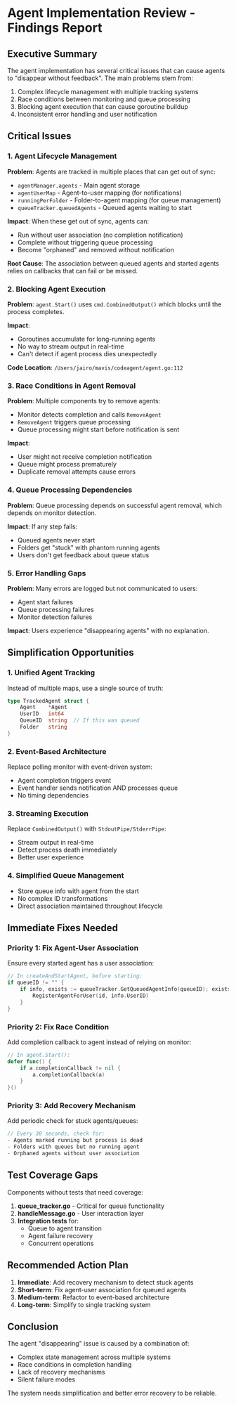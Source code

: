 # Agent Implementation Review - Findings Report

## Executive Summary

The agent implementation has several critical issues that can cause agents to "disappear without feedback". The main problems stem from:
1. Complex lifecycle management with multiple tracking systems
2. Race conditions between monitoring and queue processing
3. Blocking agent execution that can cause goroutine buildup
4. Inconsistent error handling and user notification

## Critical Issues

### 1. Agent Lifecycle Management

**Problem**: Agents are tracked in multiple places that can get out of sync:
- `agentManager.agents` - Main agent storage
- `agentUserMap` - Agent-to-user mapping (for notifications)
- `runningPerFolder` - Folder-to-agent mapping (for queue management)
- `queueTracker.queuedAgents` - Queued agents waiting to start

**Impact**: When these get out of sync, agents can:
- Run without user association (no completion notification)
- Complete without triggering queue processing
- Become "orphaned" and removed without notification

**Root Cause**: The association between queued agents and started agents relies on callbacks that can fail or be missed.

### 2. Blocking Agent Execution

**Problem**: `agent.Start()` uses `cmd.CombinedOutput()` which blocks until the process completes.

**Impact**: 
- Goroutines accumulate for long-running agents
- No way to stream output in real-time
- Can't detect if agent process dies unexpectedly

**Code Location**: `/Users/jairo/mavis/codeagent/agent.go:112`

### 3. Race Conditions in Agent Removal

**Problem**: Multiple components try to remove agents:
- Monitor detects completion and calls `RemoveAgent`
- `RemoveAgent` triggers queue processing
- Queue processing might start before notification is sent

**Impact**: 
- User might not receive completion notification
- Queue might process prematurely
- Duplicate removal attempts cause errors

### 4. Queue Processing Dependencies

**Problem**: Queue processing depends on successful agent removal, which depends on monitor detection.

**Impact**: If any step fails:
- Queued agents never start
- Folders get "stuck" with phantom running agents
- Users don't get feedback about queue status

### 5. Error Handling Gaps

**Problem**: Many errors are logged but not communicated to users:
- Agent start failures
- Queue processing failures  
- Monitor detection failures

**Impact**: Users experience "disappearing agents" with no explanation.

## Simplification Opportunities

### 1. Unified Agent Tracking
Instead of multiple maps, use a single source of truth:
```go
type TrackedAgent struct {
    Agent    *Agent
    UserID   int64
    QueueID  string  // If this was queued
    Folder   string
}
```

### 2. Event-Based Architecture
Replace polling monitor with event-driven system:
- Agent completion triggers event
- Event handler sends notification AND processes queue
- No timing dependencies

### 3. Streaming Execution
Replace `CombinedOutput()` with `StdoutPipe/StderrPipe`:
- Stream output in real-time
- Detect process death immediately
- Better user experience

### 4. Simplified Queue Management
- Store queue info with agent from the start
- No complex ID transformations
- Direct association maintained throughout lifecycle

## Immediate Fixes Needed

### Priority 1: Fix Agent-User Association
Ensure every started agent has a user association:
```go
// In createAndStartAgent, before starting:
if queueID != "" {
    if info, exists := queueTracker.GetQueuedAgentInfo(queueID); exists {
        RegisterAgentForUser(id, info.UserID)
    }
}
```

### Priority 2: Fix Race Condition
Add completion callback to agent instead of relying on monitor:
```go
// In agent.Start():
defer func() {
    if a.completionCallback != nil {
        a.completionCallback(a)
    }
}()
```

### Priority 3: Add Recovery Mechanism
Add periodic check for stuck agents/queues:
```go
// Every 30 seconds, check for:
- Agents marked running but process is dead
- Folders with queues but no running agent
- Orphaned agents without user association
```

## Test Coverage Gaps

Components without tests that need coverage:
1. **queue_tracker.go** - Critical for queue functionality
2. **handleMessage.go** - User interaction layer
3. **Integration tests** for:
   - Queue to agent transition
   - Agent failure recovery
   - Concurrent operations

## Recommended Action Plan

1. **Immediate**: Add recovery mechanism to detect stuck agents
2. **Short-term**: Fix agent-user association for queued agents
3. **Medium-term**: Refactor to event-based architecture
4. **Long-term**: Simplify to single tracking system

## Conclusion

The agent "disappearing" issue is caused by a combination of:
- Complex state management across multiple systems
- Race conditions in completion handling
- Lack of recovery mechanisms
- Silent failure modes

The system needs simplification and better error recovery to be reliable.